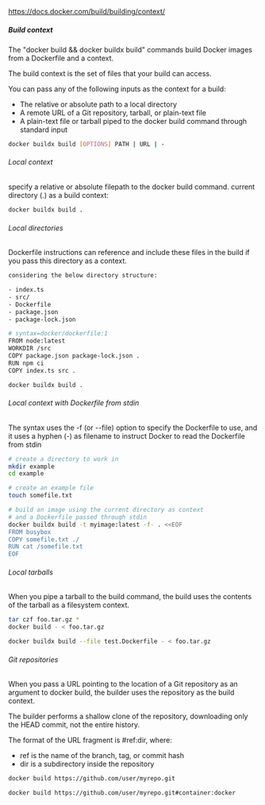 https://docs.docker.com/build/building/context/

##### Build context

The "docker build && docker buildx build" commands build Docker images from a Dockerfile and a context.

The build context is the set of files that your build can access.

You can pass any of the following inputs as the context for a build:

- The relative or absolute path to a local directory
- A remote URL of a Git repository, tarball, or plain-text file
- A plain-text file or tarball piped to the docker build command through standard input

``````sh
docker buildx build [OPTIONS] PATH | URL | -            

``````

###### Local context
specify a relative or absolute filepath to the docker build command. current directory (.) as a build context:

``````sh
docker buildx build .                   

``````
###### Local directories
Dockerfile instructions can reference and include these files in the build if you pass this directory as a context.

``````sh
considering the below directory structure:

- index.ts 
- src/
- Dockerfile
- package.json
- package-lock.json
``````
``````sh
# syntax=docker/dockerfile:1
FROM node:latest
WORKDIR /src
COPY package.json package-lock.json .
RUN npm ci
COPY index.ts src .

docker buildx build .
``````

###### Local context with Dockerfile from stdin

The syntax uses the -f (or --file) option to specify the Dockerfile to use, and it uses a hyphen (-) as filename to instruct Docker to read the Dockerfile from stdin

``````sh
# create a directory to work in
mkdir example
cd example

# create an example file
touch somefile.txt

# build an image using the current directory as context
# and a Dockerfile passed through stdin
docker buildx build -t myimage:latest -f- . <<EOF
FROM busybox
COPY somefile.txt ./
RUN cat /somefile.txt
EOF    

``````
###### Local tarballs
When you pipe a tarball to the build command, the build uses the contents of the tarball as a filesystem context.

``````sh
tar czf foo.tar.gz *
docker build - < foo.tar.gz

docker buildx build --file test.Dockerfile - < foo.tar.gz
``````

###### Git repositories
When you pass a URL pointing to the location of a Git repository as an argument to docker build, the builder uses the repository as the build context.

The builder performs a shallow clone of the repository, downloading only the HEAD commit, not the entire history.

The format of the URL fragment is #ref:dir, where:

- ref is the name of the branch, tag, or commit hash
- dir is a subdirectory inside the repository
``````sh
docker build https://github.com/user/myrepo.git

docker build https://github.com/user/myrepo.git#container:docker

``````
